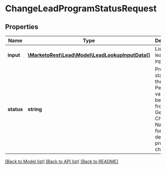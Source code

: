 # ChangeLeadProgramStatusRequest

## Properties
Name | Type | Description | Notes
------------ | ------------- | ------------- | -------------
**input** | [**\MarketoRest\Lead\Model\LeadLookupInputData[]**](LeadLookupInputData.md) | List of leads for input | 
**status** | **string** | Program status of the record.  Permissible values can be retrieve from the Get Channel by Name API for the designated program&#39;s channel | 

[[Back to Model list]](../README.md#documentation-for-models) [[Back to API list]](../README.md#documentation-for-api-endpoints) [[Back to README]](../README.md)


